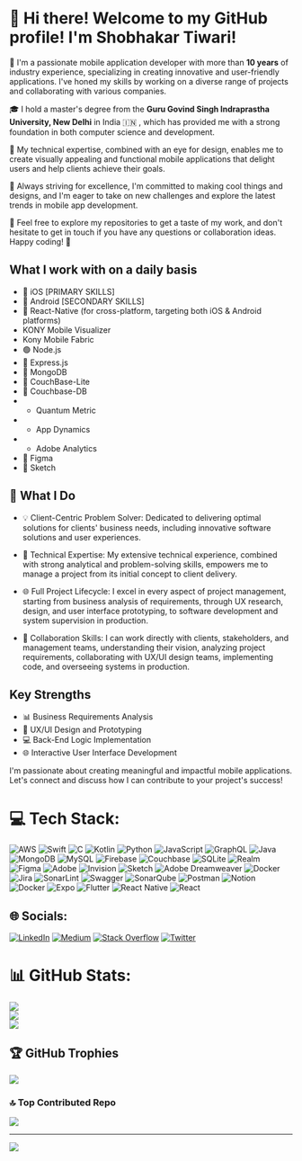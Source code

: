 # 👋 Hi there! Welcome to my GitHub profile! I'm **Shobhakar Tiwari**!
📱 I'm a passionate mobile application developer with more than **10 years** of industry experience, specializing in creating innovative and user-friendly applications. I've honed my skills by working on a diverse range of projects and collaborating with various companies.

🎓 I hold a master's degree from the **Guru Govind Singh Indraprastha University, New Delhi** in India 🇮🇳 , which has provided me with a strong foundation in both computer science and development. 

🔧 My technical expertise, combined with an eye for design, enables me to create visually appealing and functional mobile applications that delight users and help clients achieve their goals.

🌟 Always striving for excellence, I'm committed to making cool things and designs, and I'm eager to take on new challenges and explore the latest trends in mobile app development.

🔗 Feel free to explore my repositories to get a taste of my work, and don't hesitate to get in touch if you have any questions or collaboration ideas. Happy coding! 🎉

## What I work with on a daily basis
- 🍎 iOS [PRIMARY SKILLS]
- 🤖 Android [SECONDARY SKILLS]
- 📱 React-Native (for cross-platform, targeting both iOS & Android platforms)
- KONY Mobile Visualizer
- Kony Mobile Fabric
- 🟢 Node.js
- 🚂 Express.js
- 🍃 MongoDB
- 🍃 CouchBase-Lite
- 🍃 Couchbase-DB
- *  Quantum Metric
- *  App Dynamics
- *  Adobe Analytics
- 🎨 Figma
- 💎 Sketch

## 🚀 What I Do

- 💡 Client-Centric Problem Solver: Dedicated to delivering optimal solutions for clients' business needs, including innovative software solutions and user experiences.

- 🚀 Technical Expertise: My extensive technical experience, combined with strong analytical and problem-solving skills, empowers me to manage a project from its initial concept to client delivery.

- 🌐 Full Project Lifecycle: I excel in every aspect of project management, starting from business analysis of requirements, through UX research, design, and user interface prototyping, to software development and system supervision in production.

- 👥 Collaboration Skills: I can work directly with clients, stakeholders, and management teams, understanding their vision, analyzing project requirements, collaborating with UX/UI design teams, implementing code, and overseeing systems in production.

## Key Strengths

- 📊 Business Requirements Analysis
- 🎨 UX/UI Design and Prototyping
- 💻 Back-End Logic Implementation
- 🌐 Interactive User Interface Development

I'm passionate about creating meaningful and impactful mobile applications. Let's connect and discuss how I can contribute to your project's success!


# 💻 Tech Stack:
![AWS](https://img.shields.io/badge/AWS-%23FF9900.svg?style=for-the-badge&logo=amazon-aws&logoColor=white) ![Swift](https://img.shields.io/badge/swift-F54A2A?style=for-the-badge&logo=swift&logoColor=white) ![C](https://img.shields.io/badge/c-%2300599C.svg?style=for-the-badge&logo=c&logoColor=white) ![Kotlin](https://img.shields.io/badge/kotlin-%237F52FF.svg?style=for-the-badge&logo=kotlin&logoColor=white) ![Python](https://img.shields.io/badge/python-3670A0?style=for-the-badge&logo=python&logoColor=ffdd54) ![JavaScript](https://img.shields.io/badge/javascript-%23323330.svg?style=for-the-badge&logo=javascript&logoColor=%23F7DF1E) ![GraphQL](https://img.shields.io/badge/-GraphQL-E10098?style=for-the-badge&logo=graphql&logoColor=white) ![Java](https://img.shields.io/badge/java-%23ED8B00.svg?style=for-the-badge&logo=openjdk&logoColor=white) ![MongoDB](https://img.shields.io/badge/MongoDB-%234ea94b.svg?style=for-the-badge&logo=mongodb&logoColor=white) ![MySQL](https://img.shields.io/badge/mysql-%2300000f.svg?style=for-the-badge&logo=mysql&logoColor=white) ![Firebase](https://img.shields.io/badge/Firebase-039BE5?style=for-the-badge&logo=Firebase&logoColor=white) ![Couchbase](https://img.shields.io/badge/Couchbase-EA2328?style=for-the-badge&logo=couchbase&logoColor=white) ![SQLite](https://img.shields.io/badge/sqlite-%2307405e.svg?style=for-the-badge&logo=sqlite&logoColor=white) ![Realm](https://img.shields.io/badge/Realm-39477F?style=for-the-badge&logo=realm&logoColor=white) ![Figma](https://img.shields.io/badge/figma-%23F24E1E.svg?style=for-the-badge&logo=figma&logoColor=white) ![Adobe](https://img.shields.io/badge/adobe-%23FF0000.svg?style=for-the-badge&logo=adobe&logoColor=white) ![Invision](https://img.shields.io/badge/invision-FF3366?style=for-the-badge&logo=invision&logoColor=white) ![Sketch](https://img.shields.io/badge/Sketch-FFB387?style=for-the-badge&logo=sketch&logoColor=black) ![Adobe Dreamweaver](https://img.shields.io/badge/Adobe%20Dreamweaver-FF61F6.svg?style=for-the-badge&logo=Adobe%20Dreamweaver&logoColor=white) ![Docker](https://img.shields.io/badge/docker-%230db7ed.svg?style=for-the-badge&logo=docker&logoColor=white) ![Jira](https://img.shields.io/badge/jira-%230A0FFF.svg?style=for-the-badge&logo=jira&logoColor=white) ![SonarLint](https://img.shields.io/badge/SonarLint-CB2029?style=for-the-badge&logo=SONARLINT&logoColor=white) ![Swagger](https://img.shields.io/badge/-Swagger-%23Clojure?style=for-the-badge&logo=swagger&logoColor=white) ![SonarQube](https://img.shields.io/badge/SonarQube-black?style=for-the-badge&logo=sonarqube&logoColor=4E9BCD) ![Postman](https://img.shields.io/badge/Postman-FF6C37?style=for-the-badge&logo=postman&logoColor=white) ![Notion](https://img.shields.io/badge/Notion-%23000000.svg?style=for-the-badge&logo=notion&logoColor=white) ![Docker](https://img.shields.io/badge/docker-%230db7ed.svg?style=for-the-badge&logo=docker&logoColor=white) ![Expo](https://img.shields.io/badge/expo-1C1E24?style=for-the-badge&logo=expo&logoColor=#D04A37) ![Flutter](https://img.shields.io/badge/Flutter-%2302569B.svg?style=for-the-badge&logo=Flutter&logoColor=white) ![React Native](https://img.shields.io/badge/react_native-%2320232a.svg?style=for-the-badge&logo=react&logoColor=%2361DAFB) ![React](https://img.shields.io/badge/react-%2320232a.svg?style=for-the-badge&logo=react&logoColor=%2361DAFB)

## 🌐 Socials:
[![LinkedIn](https://img.shields.io/badge/LinkedIn-%230077B5.svg?logo=linkedin&logoColor=white)](https://www.linkedin.com/in/shobhakar-tiwari/) [![Medium](https://img.shields.io/badge/Medium-12100E?logo=medium&logoColor=white)](https://medium.com/@shobhakartiwari) [![Stack Overflow](https://img.shields.io/badge/-Stackoverflow-FE7A16?logo=stack-overflow&logoColor=white)](https://stackoverflow.com/users/3400991/shobhakar-tiwari) [![Twitter](https://img.shields.io/badge/Twitter-%231DA1F2.svg?logo=Twitter&logoColor=white)](https://twitter.com/ShobhakarTiwari) 

# 📊 GitHub Stats:
![](https://github-readme-stats.vercel.app/api?username=shobhakartiwari&theme=blue-green&hide_border=false&include_all_commits=true&count_private=true)<br/>
![](https://github-readme-streak-stats.herokuapp.com/?user=shobhakartiwari&theme=blue-green&hide_border=false)<br/>
![](https://github-readme-stats.vercel.app/api/top-langs/?username=shobhakartiwari&theme=blue-green&hide_border=false&include_all_commits=true&count_private=true&layout=compact)

## 🏆 GitHub Trophies
![](https://github-profile-trophy.vercel.app/?username=shobhakartiwari&theme=radical&no-frame=false&no-bg=false&margin-w=4)

### 🔝 Top Contributed Repo
![](https://github-contributor-stats.vercel.app/api?username=shobhakartiwari&limit=5&theme=dark&combine_all_yearly_contributions=true)

---
[![](https://visitcount.itsvg.in/api?id=shobhakartiwari&icon=0&color=0)](https://visitcount.itsvg.in)

<!-- Proudly created with GPRM ( https://gprm.itsvg.in ) -->

